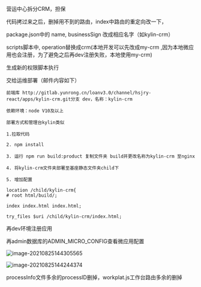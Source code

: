 营运中心拆分CRM，担保

代码拷过来之后，删掉用不到的路由，index中路由的重定向改一下，

package.json中的 name, businessSign 改成相应名字（如kylin-crm）

scripts脚本中, operation替换成crm(本地开发可以先改成my-crm ,因为本地微应用也会注册，为了避免之后再dev注册失败，本地使用my-crm)

生成新的权限脚本执行

交给运维部署（邮件内容如下）

~~~shell
前端库 http://gitlab.yunrong.cn/loanv3.0/channel/hsjry-react/apps/kylin-crm.git分支 dev，名称：kylin-crm

依赖环境：node V10及以上

部署方式和管理台kylin类似

1.拉取代码 

2. npm install

3. 运行 npm run build:product 复制文件夹 build并更改名称为kylin-crm 至nginx

4. 将kylin-crm文件夹部署至基座静态文件夹child下

5. 增加配置

location /child/kylin-crm{
# root html/build/;

index index.html index.html;

try_files $uri /child/kylin-crm/index.html;

~~~



再dev环境注册应用

再admin数据库的ADMIN_MICRO_CONFIG查看微应用配置

![image-20210825144305565](D:\Desktop\Learing\image-20210825144305565.png)

![image-20210825144244374](D:\Desktop\Learing\image-20210825144244374.png)

processInfo文件多余的processID删掉，workplat.js工作台路由多余的删掉